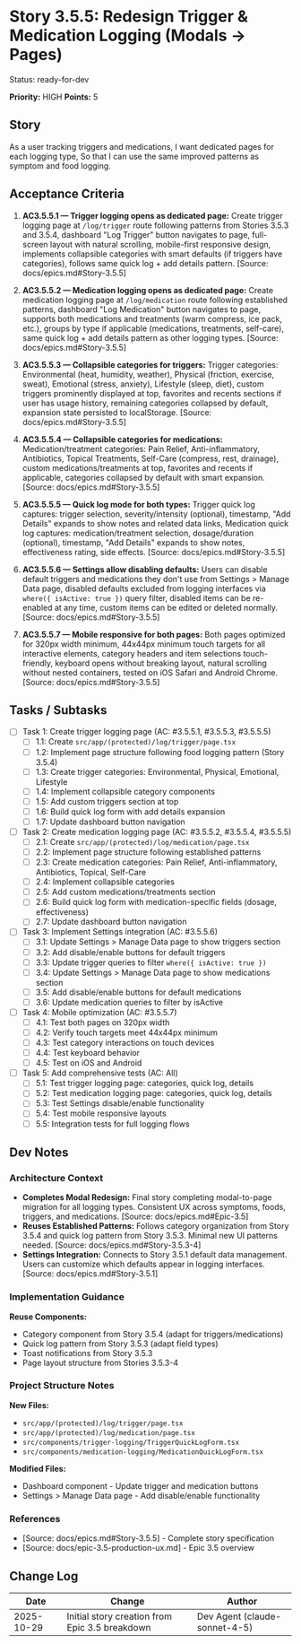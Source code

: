 # Story 3.5.5: Redesign Trigger & Medication Logging (Modals → Pages)

Status: ready-for-dev

**Priority:** HIGH
**Points:** 5

## Story

As a user tracking triggers and medications,
I want dedicated pages for each logging type,
So that I can use the same improved patterns as symptom and food logging.

## Acceptance Criteria

1. **AC3.5.5.1 — Trigger logging opens as dedicated page:** Create trigger logging page at `/log/trigger` route following patterns from Stories 3.5.3 and 3.5.4, dashboard "Log Trigger" button navigates to page, full-screen layout with natural scrolling, mobile-first responsive design, implements collapsible categories with smart defaults (if triggers have categories), follows same quick log + add details pattern. [Source: docs/epics.md#Story-3.5.5]

2. **AC3.5.5.2 — Medication logging opens as dedicated page:** Create medication logging page at `/log/medication` route following established patterns, dashboard "Log Medication" button navigates to page, supports both medications and treatments (warm compress, ice pack, etc.), groups by type if applicable (medications, treatments, self-care), same quick log + add details pattern as other logging types. [Source: docs/epics.md#Story-3.5.5]

3. **AC3.5.5.3 — Collapsible categories for triggers:** Trigger categories: Environmental (heat, humidity, weather), Physical (friction, exercise, sweat), Emotional (stress, anxiety), Lifestyle (sleep, diet), custom triggers prominently displayed at top, favorites and recents sections if user has usage history, remaining categories collapsed by default, expansion state persisted to localStorage. [Source: docs/epics.md#Story-3.5.5]

4. **AC3.5.5.4 — Collapsible categories for medications:** Medication/treatment categories: Pain Relief, Anti-inflammatory, Antibiotics, Topical Treatments, Self-Care (compress, rest, drainage), custom medications/treatments at top, favorites and recents if applicable, categories collapsed by default with smart expansion. [Source: docs/epics.md#Story-3.5.5]

5. **AC3.5.5.5 — Quick log mode for both types:** Trigger quick log captures: trigger selection, severity/intensity (optional), timestamp, "Add Details" expands to show notes and related data links, Medication quick log captures: medication/treatment selection, dosage/duration (optional), timestamp, "Add Details" expands to show notes, effectiveness rating, side effects. [Source: docs/epics.md#Story-3.5.5]

6. **AC3.5.5.6 — Settings allow disabling defaults:** Users can disable default triggers and medications they don't use from Settings > Manage Data page, disabled defaults excluded from logging interfaces via `where({ isActive: true })` query filter, disabled items can be re-enabled at any time, custom items can be edited or deleted normally. [Source: docs/epics.md#Story-3.5.5]

7. **AC3.5.5.7 — Mobile responsive for both pages:** Both pages optimized for 320px width minimum, 44x44px minimum touch targets for all interactive elements, category headers and item selections touch-friendly, keyboard opens without breaking layout, natural scrolling without nested containers, tested on iOS Safari and Android Chrome. [Source: docs/epics.md#Story-3.5.5]

## Tasks / Subtasks

- [ ] Task 1: Create trigger logging page (AC: #3.5.5.1, #3.5.5.3, #3.5.5.5)
  - [ ] 1.1: Create `src/app/(protected)/log/trigger/page.tsx`
  - [ ] 1.2: Implement page structure following food logging pattern (Story 3.5.4)
  - [ ] 1.3: Create trigger categories: Environmental, Physical, Emotional, Lifestyle
  - [ ] 1.4: Implement collapsible category components
  - [ ] 1.5: Add custom triggers section at top
  - [ ] 1.6: Build quick log form with add details expansion
  - [ ] 1.7: Update dashboard button navigation

- [ ] Task 2: Create medication logging page (AC: #3.5.5.2, #3.5.5.4, #3.5.5.5)
  - [ ] 2.1: Create `src/app/(protected)/log/medication/page.tsx`
  - [ ] 2.2: Implement page structure following established patterns
  - [ ] 2.3: Create medication categories: Pain Relief, Anti-inflammatory, Antibiotics, Topical, Self-Care
  - [ ] 2.4: Implement collapsible categories
  - [ ] 2.5: Add custom medications/treatments section
  - [ ] 2.6: Build quick log form with medication-specific fields (dosage, effectiveness)
  - [ ] 2.7: Update dashboard button navigation

- [ ] Task 3: Implement Settings integration (AC: #3.5.5.6)
  - [ ] 3.1: Update Settings > Manage Data page to show triggers section
  - [ ] 3.2: Add disable/enable buttons for default triggers
  - [ ] 3.3: Update trigger queries to filter `where({ isActive: true })`
  - [ ] 3.4: Update Settings > Manage Data page to show medications section
  - [ ] 3.5: Add disable/enable buttons for default medications
  - [ ] 3.6: Update medication queries to filter by isActive

- [ ] Task 4: Mobile optimization (AC: #3.5.5.7)
  - [ ] 4.1: Test both pages on 320px width
  - [ ] 4.2: Verify touch targets meet 44x44px minimum
  - [ ] 4.3: Test category interactions on touch devices
  - [ ] 4.4: Test keyboard behavior
  - [ ] 4.5: Test on iOS and Android

- [ ] Task 5: Add comprehensive tests (AC: All)
  - [ ] 5.1: Test trigger logging page: categories, quick log, details
  - [ ] 5.2: Test medication logging page: categories, quick log, details
  - [ ] 5.3: Test Settings disable/enable functionality
  - [ ] 5.4: Test mobile responsive layouts
  - [ ] 5.5: Integration tests for full logging flows

## Dev Notes

### Architecture Context

- **Completes Modal Redesign:** Final story completing modal-to-page migration for all logging types. Consistent UX across symptoms, foods, triggers, and medications. [Source: docs/epics.md#Epic-3.5]
- **Reuses Established Patterns:** Follows category organization from Story 3.5.4 and quick log pattern from Story 3.5.3. Minimal new UI patterns needed. [Source: docs/epics.md#Story-3.5.3-4]
- **Settings Integration:** Connects to Story 3.5.1 default data management. Users can customize which defaults appear in logging interfaces. [Source: docs/epics.md#Story-3.5.1]

### Implementation Guidance

**Reuse Components:**
- Category component from Story 3.5.4 (adapt for triggers/medications)
- Quick log pattern from Story 3.5.3 (adapt field types)
- Toast notifications from Story 3.5.3
- Page layout structure from Stories 3.5.3-4

### Project Structure Notes

**New Files:**
- `src/app/(protected)/log/trigger/page.tsx`
- `src/app/(protected)/log/medication/page.tsx`
- `src/components/trigger-logging/TriggerQuickLogForm.tsx`
- `src/components/medication-logging/MedicationQuickLogForm.tsx`

**Modified Files:**
- Dashboard component - Update trigger and medication buttons
- Settings > Manage Data page - Add disable/enable functionality

### References

- [Source: docs/epics.md#Story-3.5.5] - Complete story specification
- [Source: docs/epic-3.5-production-ux.md] - Epic 3.5 overview

## Change Log

| Date | Change | Author |
|------|--------|--------|
| 2025-10-29 | Initial story creation from Epic 3.5 breakdown | Dev Agent (claude-sonnet-4-5) |
